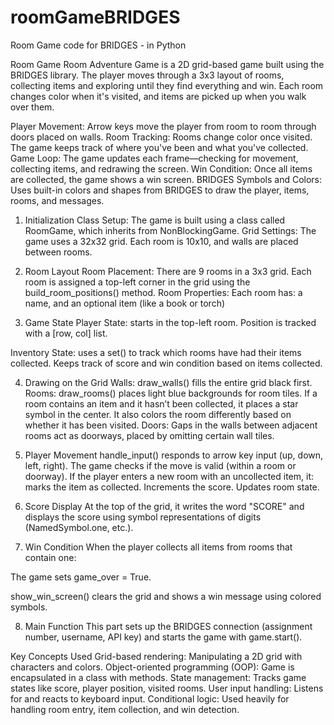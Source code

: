 # roomGameBRIDGES
Room Game code for BRIDGES - in Python

Room Game
Room Adventure Game is a 2D grid-based game built using the BRIDGES library. The player moves through a 3x3 layout of rooms, collecting items and exploring until they find everything and win. Each room changes color when it's visited, and items are picked up when you walk over them.

Player Movement:
Arrow keys move the player from room to room through doors placed on walls.
Room Tracking:
Rooms change color once visited. The game keeps track of where you've been and what you've collected.
Game Loop:
The game updates each frame—checking for movement, collecting items, and redrawing the screen.
Win Condition:
Once all items are collected, the game shows a win screen.
BRIDGES Symbols and Colors:
Uses built-in colors and shapes from BRIDGES to draw the player, items, rooms, and messages.

1. Initialization
Class Setup: The game is built using a class called RoomGame, which inherits from NonBlockingGame.
Grid Settings: The game uses a 32x32 grid. Each room is 10x10, and walls are placed between rooms.

2. Room Layout
Room Placement: There are 9 rooms in a 3x3 grid. Each room is assigned a top-left corner in the grid using the build_room_positions() method.
Room Properties: Each room has: a name, and an optional item (like a book or torch)

3. Game State
Player State: starts in the top-left room. Position is tracked with a [row, col] list.

Inventory State: uses a set() to track which rooms have had their items collected. Keeps track of score and win condition based on items collected.

4. Drawing on the Grid
Walls: draw_walls() fills the entire grid black first.
Rooms: draw_rooms() places light blue backgrounds for room tiles.
If a room contains an item and it hasn’t been collected, it places a star symbol in the center.
It also colors the room differently based on whether it has been visited.
Doors: Gaps in the walls between adjacent rooms act as doorways, placed by omitting certain wall tiles.

5. Player Movement
handle_input() responds to arrow key input (up, down, left, right).
The game checks if the move is valid (within a room or doorway).
If the player enters a new room with an uncollected item, it: marks the item as collected. Increments the score. Updates room state.

6. Score Display
At the top of the grid, it writes the word "SCORE" and displays the score using symbol representations of digits (NamedSymbol.one, etc.).

7. Win Condition
When the player collects all items from rooms that contain one:

The game sets game_over = True.

show_win_screen() clears the grid and shows a win message using colored symbols.

8. Main Function
This part sets up the BRIDGES connection (assignment number, username, API key) and starts the game with game.start().

Key Concepts Used
Grid-based rendering: Manipulating a 2D grid with characters and colors.
Object-oriented programming (OOP): Game is encapsulated in a class with methods.
State management: Tracks game states like score, player position, visited rooms.
User input handling: Listens for and reacts to keyboard input.
Conditional logic: Used heavily for handling room entry, item collection, and win detection.
